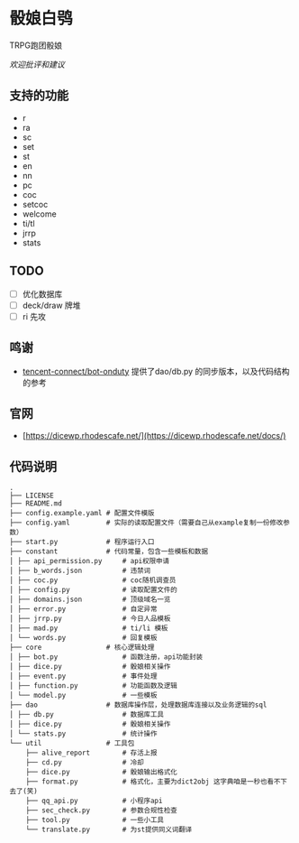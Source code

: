 # 骰娘白鸮
TRPG跑团骰娘  
  
*欢迎批评和建议*

## 支持的功能

 - r
 - ra
 - sc
 - set
 - st
 - en
 - nn
 - pc
 - coc
 - setcoc
 - welcome
 - ti/tl
 - jrrp
 - stats

## TODO

- [ ] 优化数据库
- [ ] deck/draw 牌堆
- [ ] ri 先攻

## 鸣谢

- [tencent-connect/bot-onduty](https://github.com/tencent-connect/bot-onduty) 提供了dao/db.py 的同步版本，以及代码结构的参考

## 官网

- [https://dicewp.rhodescafe.net/](https://dicewp.rhodescafe.net/docs/)

## 代码说明
```
.
├── LICENSE
├── README.md
├── config.example.yaml # 配置文件模版
├── config.yaml         # 实际的读取配置文件（需要自己从example复制一份修改参数）
├── start.py            # 程序运行入口
├── constant            # 代码常量，包含一些模板和数据
│ ├── api_permission.py     # api权限申请
│ ├── b_words.json          # 违禁词
│ ├── coc.py                # coc随机调查员
│ ├── config.py             # 读取配置文件的
│ ├── domains.json          # 顶级域名一览
│ ├── error.py              # 自定异常
│ ├── jrrp.py               # 今日人品模板
│ ├── mad.py                # ti/li 模板
│ └── words.py              # 回复模板
├── core                # 核心逻辑处理
│ ├── bot.py                # 函数注册，api功能封装 
│ ├── dice.py               # 骰娘相关操作
│ ├── event.py              # 事件处理
│ ├── function.py           # 功能函数及逻辑
│ └── model.py              # 一些模板
├── dao                 # 数据库操作层，处理数据库连接以及业务逻辑的sql
│ ├── db.py                 # 数据库工具
│ ├── dice.py               # 骰娘相关操作
│ └── stats.py              # 统计操作
└── util                # 工具包
    ├── alive_report        # 存活上报
    ├── cd.py               # 冷却
    ├── dice.py             # 骰娘输出格式化
    ├── format.py           # 格式化，主要为dict2obj 这字典咱是一秒也看不下去了(笑)
    ├── qq_api.py           # 小程序api
    ├── sec_check.py        # 参数合规性检查
    ├── tool.py             # 一些小工具
    └── translate.py        # 为st提供同义词翻译
```

